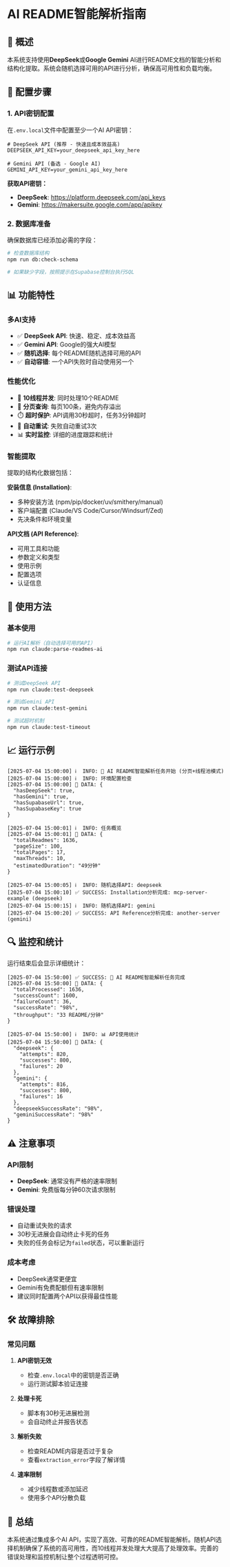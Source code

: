 # AI README智能解析指南

## 🚀 概述

本系统支持使用**DeepSeek**或**Google Gemini** AI进行README文档的智能分析和结构化提取。系统会随机选择可用的API进行分析，确保高可用性和负载均衡。

## 🔧 配置步骤

### 1. API密钥配置

在`.env.local`文件中配置至少一个AI API密钥：

```env
# DeepSeek API (推荐 - 快速且成本效益高)
DEEPSEEK_API_KEY=your_deepseek_api_key_here

# Gemini API (备选 - Google AI)
GEMINI_API_KEY=your_gemini_api_key_here
```

**获取API密钥：**
- **DeepSeek**: https://platform.deepseek.com/api_keys
- **Gemini**: https://makersuite.google.com/app/apikey

### 2. 数据库准备

确保数据库已经添加必需的字段：

```bash
# 检查数据库结构
npm run db:check-schema

# 如果缺少字段，按照提示在Supabase控制台执行SQL
```

## 📊 功能特性

### 多AI支持
- ✅ **DeepSeek API**: 快速、稳定、成本效益高
- ✅ **Gemini API**: Google的强大AI模型
- ✅ **随机选择**: 每个README随机选择可用的API
- ✅ **自动容错**: 一个API失败时自动使用另一个

### 性能优化
- 🚀 **10线程并发**: 同时处理10个README
- 📄 **分页查询**: 每页100条，避免内存溢出
- ⏱️ **超时保护**: API调用30秒超时，任务3分钟超时
- 🔄 **自动重试**: 失败自动重试3次
- 📊 **实时监控**: 详细的进度跟踪和统计

### 智能提取
提取的结构化数据包括：

**安装信息 (Installation)**:
- 多种安装方法 (npm/pip/docker/uv/smithery/manual)
- 客户端配置 (Claude/VS Code/Cursor/Windsurf/Zed)
- 先决条件和环境变量

**API文档 (API Reference)**:
- 可用工具和功能
- 参数定义和类型
- 使用示例
- 配置选项
- 认证信息

## 🎯 使用方法

### 基本使用

```bash
# 运行AI解析（自动选择可用的API）
npm run claude:parse-readmes-ai
```

### 测试API连接

```bash
# 测试DeepSeek API
npm run claude:test-deepseek

# 测试Gemini API
npm run claude:test-gemini

# 测试超时机制
npm run claude:test-timeout
```

## 📈 运行示例

```
[2025-07-04 15:00:00] ℹ️  INFO: 🚀 AI README智能解析任务开始 (分页+线程池模式)
[2025-07-04 15:00:00] ℹ️  INFO: 环境配置检查
[2025-07-04 15:00:00] 📄 DATA: {
  "hasDeepSeek": true,
  "hasGemini": true,
  "hasSupabaseUrl": true,
  "hasSupabaseKey": true
}

[2025-07-04 15:00:01] ℹ️  INFO: 任务概览
[2025-07-04 15:00:01] 📄 DATA: {
  "totalReadmes": 1636,
  "pageSize": 100,
  "totalPages": 17,
  "maxThreads": 10,
  "estimatedDuration": "49分钟"
}

[2025-07-04 15:00:05] ℹ️  INFO: 随机选择API: deepseek
[2025-07-04 15:00:10] ✅ SUCCESS: Installation分析完成: mcp-server-example (deepseek)
[2025-07-04 15:00:15] ℹ️  INFO: 随机选择API: gemini
[2025-07-04 15:00:20] ✅ SUCCESS: API Reference分析完成: another-server (gemini)
```

## 🔍 监控和统计

运行结束后会显示详细统计：

```
[2025-07-04 15:50:00] ✅ SUCCESS: 🎉 AI README智能解析任务完成
[2025-07-04 15:50:00] 📄 DATA: {
  "totalProcessed": 1636,
  "successCount": 1600,
  "failureCount": 36,
  "successRate": "98%",
  "throughput": "33 README/分钟"
}

[2025-07-04 15:50:00] ℹ️  INFO: 📊 API使用统计
[2025-07-04 15:50:00] 📄 DATA: {
  "deepseek": {
    "attempts": 820,
    "successes": 800,
    "failures": 20
  },
  "gemini": {
    "attempts": 816,
    "successes": 800,
    "failures": 16
  },
  "deepseekSuccessRate": "98%",
  "geminiSuccessRate": "98%"
}
```

## ⚠️ 注意事项

### API限制
- **DeepSeek**: 通常没有严格的速率限制
- **Gemini**: 免费版每分钟60次请求限制

### 错误处理
- 自动重试失败的请求
- 30秒无进展会自动终止卡死的任务
- 失败的任务会标记为`failed`状态，可以重新运行

### 成本考虑
- DeepSeek通常更便宜
- Gemini有免费配额但有速率限制
- 建议同时配置两个API以获得最佳性能

## 🛠️ 故障排除

### 常见问题

1. **API密钥无效**
   - 检查`.env.local`中的密钥是否正确
   - 运行测试脚本验证连接

2. **处理卡死**
   - 脚本有30秒无进展检测
   - 会自动终止并报告状态

3. **解析失败**
   - 检查README内容是否过于复杂
   - 查看`extraction_error`字段了解详情

4. **速率限制**
   - 减少线程数或添加延迟
   - 使用多个API分散负载

## 📝 总结

本系统通过集成多个AI API，实现了高效、可靠的README智能解析。随机API选择机制确保了系统的高可用性，而10线程并发处理大大提高了处理效率。完善的错误处理和监控机制让整个过程透明可控。